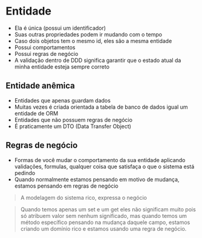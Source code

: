 # Entidade
- Ela é única (possui um identificador)
- Suas outras propriedades podem ir mudando com o tempo
- Caso dois objetos tem o mesmo id, eles são a mesma entidade
- Possui comportamentos
- Possui regras de negócio
- A validação dentro de DDD significa garantir que o estado atual da minha entidade esteja sempre correto

## Entidade anêmica
- Entidades que apenas guardam dados
- Muitas vezes é criada orientada a tabela de banco de dados igual um entidade de ORM
- Entidades que não possuem regras de negócio
- É praticamente um DTO (Data Transfer Object)

## Regras de negócio
- Formas de você mudar o comportamento da sua entidade aplicando validações, formulas, qualquer coisa
que satisfaça o que o sistema está pedindo
- Quando normalmente estamos pensando em motivo de mudança, estamos pensando em regras de negócio

>A modelagem do sistema rico, expressa o negócio

>Quando temos apenas um set e um get eles não significam muito pois só atribuem valor sem nenhum significado, mas quando temos um método específico pensando na mudança daquele campo, estamos criando um domínio rico e estamos    usando uma regra de negócio.

